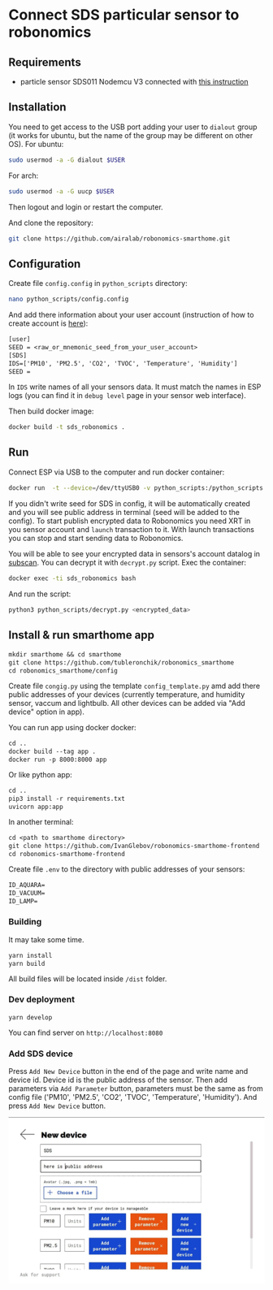 # Connect SDS particular sensor to robonomics

## Requirements

- particle sensor SDS011 Nodemcu V3 connected with [this instruction](https://wiki.robonomics.network/docs/en/connect-sensor-to-robonomics/)

## Installation

You need to get access to the USB port adding your user to `dialout` group (it works for ubuntu, but the name of the group may be different on other OS).
For ubuntu:
```bash
sudo usermod -a -G dialout $USER
```
For arch:
```bash
sudo usermod -a -G uucp $USER
```
Then logout and login or restart the computer.

And clone the repository:
```bash
git clone https://github.com/airalab/robonomics-smarthome.git
```

## Configuration

Create file `config.config` in `python_scripts` directory:
```bash
nano python_scripts/config.config
```
And add there information about your user account (instruction of how to create account is [here](https://wiki.robonomics.network/docs/en/create-account-in-dapp/)):
```
[user]
SEED = <raw_or_mnemonic_seed_from_your_user_account>
[SDS]
IDS=['PM10', 'PM2.5', 'CO2', 'TVOC', 'Temperature', 'Humidity']
SEED = 
```
In `IDS` write names of all your sensors data. It must match the names in ESP logs (you can find it in `debug level` page in your sensor web interface).

Then build docker image:
```bash
docker build -t sds_robonomics .
```

## Run

Connect ESP via USB to the computer and run docker container:
```bash
docker run  -t --device=/dev/ttyUSB0 -v python_scripts:/python_scripts --name sds_robonomics sds_robonomics
```
If you didn't write seed for SDS in config, it will be automatically created and you will see public address in terminal (seed will be added to the config). To start publish encrypted data to Robonomics you need XRT in you sensor account and `launch` transaction to it. With launch transactions you can stop and start sending data to Robonomics.

You will be able to see your encrypted data in sensors's account datalog in [subscan](https://robonomics.subscan.io/). You can decrypt it with `decrypt.py` script. Exec the container:
```bash
docker exec -ti sds_robonomics bash
```
And run the script:
```bash
python3 python_scripts/decrypt.py <encrypted_data>
```

## Install & run smarthome app
```
mkdir smarthome && cd smarthome
git clone https://github.com/tubleronchik/robonomics_smarthome
cd robonomics_smarthome/config
```
Create file `congig.py` using the template `config_template.py` amd add there public addresses of your devices (currently temperature, and humidity sensor, vaccum and lightbulb. All other devices can be added via "Add device" option in app).

You can run app using docker docker:
```
cd ..
docker build --tag app .  
docker run -p 8000:8000 app   
```
Or like python app:
```
cd ..
pip3 install -r requirements.txt
uvicorn app:app
```
In another terminal:
```
cd <path to smarthome directory>
git clone https://github.com/IvanGlebov/robonomics-smarthome-frontend
cd robonomics-smarthome-frontend
```
Create file ``.env`` to the directory with public addresses of your sensors:
```
ID_AQUARA=
ID_VACUUM=
ID_LAMP=
```
### Building
It may take some time.
```
yarn install
yarn build
```
All build files will be located inside `/dist` folder.
### Dev deployment
```
yarn develop
```
You can find server on `http://localhost:8080`

### Add SDS device

Press `Add New Device` button in the end of the page and write name and device id. Device id is the public address of the sensor. Then add parameters via `Add Parameter` button, parameters must be the same as from config file ('PM10', 'PM2.5', 'CO2', 'TVOC', 'Temperature', 'Humidity'). And press `Add New Device` button.

 ![dapp](../media/dapp.jpg)